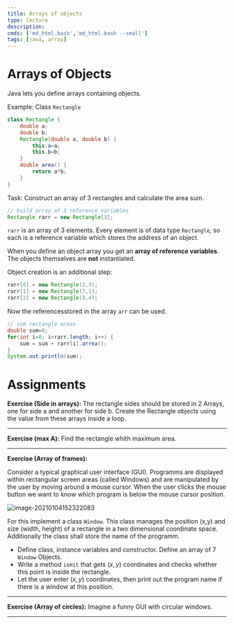 ```yaml
---
title: Arrays of objects
type: lecture
description: 
cmds: ['md_html.bash','md_html.bash --small']
tags: [java, array]
---
```


# Arrays of Objects

Java lets you define arrays containing objects.

Example: Class `Rectangle` 

```java
class Rectangle {
    double a;
    double b;
    Rectangle(double a, double b) {
        this.a=a;
        this.b=b;
    }
    double area() {
        return a*b;
    }
}
```



Task: Construct an array of 3 rectangles and calculate the area sum.

```java
// build array of 3 reference variables
Rectangle rarr = new Rectangle[3];
```

`rarr` is an array of 3 elements. Every element is of data type `Rectangle`, so each is a reference variable which stores the address of an object.

When you define an object array you get an **array of reference variables**. The objects themselves are **not** instantiated. 


Object creation is an additional step:

```java
rarr[0] = new Rectangle(2,3);
rarr[1] = new Rectangle(7,1);
rarr[2] = new Rectangle(9,4);
```

Now the referencesstored in the array `arr` can be used.

```java
// sum rectangle areas
double sum=0;
for(int i=0; i<rarr.length; i++) {
    sum = sum + rarr[i].arrea();
}
System.out.println(sum);
```





# Assignments



**Exercise (Side in arrays):** The rectangle sides should be stored in 2 Arrays, one for side a and another for side b. Create the Rectangle objects using the value from these arrays inside a loop.



---

**Exercise (max A):** Find the rectangle whith maximum area.



---

**Exercise (Array of frames):**

Consider a typical graphical user interface (GUI). Programms are displayed within rectangular screen areas (called Windows) and are manipulated by the user by moving around a mouse cursor. When the user clicks the mouse button we want to know which program is below the mouse cursor position.

![image-20210104152322083](fig/image-20210104152322083.png)

For this implement a class  `Window`. This class manages the position (x,y) and size (width, height) of a rectangle in a two dimensional coordinate space. Additionally the class shall store the name of the programm.

- Define class, instance variables and constructor.
  Define an array of 7 `Window` Objects.
- Write a method `isHit` that gets $(x,y)$ coordinates and checks whether this point is inside the rectangle. 
- Let the user enter $(x,y)$ coordinates, then print out the program name if there is a window at this position.

---



**Exercise (Array of circles):**
Imagine a funny GUI with circular windows.

---













